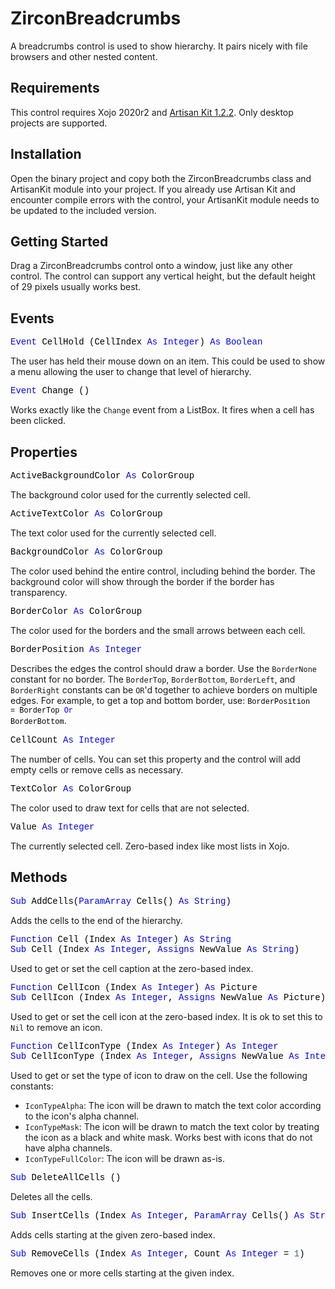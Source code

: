 # ZirconBreadcrumbs

A breadcrumbs control is used to show hierarchy. It pairs nicely with file browsers and other nested content.

## Requirements

This control requires Xojo 2020r2 and [Artisan Kit 1.2.2](https://github.com/thommcgrath/ArtisanKit/releases/). Only desktop projects are supported.

## Installation

Open the binary project and copy both the ZirconBreadcrumbs class and ArtisanKit module into your project. If you already use Artisan Kit and encounter compile errors with the control, your ArtisanKit module needs to be updated to the included version.

## Getting Started

Drag a ZirconBreadcrumbs control onto a window, just like any other control. The control can support any vertical height, but the default height of 29 pixels usually works best.

## Events

<pre id="event.cellhold"><span style="font-family: 'source-code-pro', 'menlo', 'courier', monospace; color: #000000;"><span style="color: #0000ff;">Event</span> CellHold (CellIndex <span style="color: #0000ff;">As</span> <span style="color: #0000ff;">Integer</span>) <span style="color: #0000ff;">As</span> <span style="color: #0000ff;">Boolean</span></span></pre>
The user has held their mouse down on an item. This could be used to show a menu allowing the user to change that level of hierarchy.

<pre id="event.change"><span style="font-family: 'source-code-pro', 'menlo', 'courier', monospace; color: #000000;"><span style="color: #0000ff;">Event</span> Change ()</span></pre>
Works exactly like the `Change` event from a ListBox. It fires when a cell has been clicked.

## Properties

<pre id="property.activebackgroundcolor"><span style="font-family: 'source-code-pro', 'menlo', 'courier', monospace; color: #000000;">ActiveBackgroundColor <span style="color: #0000ff;">As</span> ColorGroup</span></pre>
The background color used for the currently selected cell.

<pre id="property.activetextcolor"><span style="font-family: 'source-code-pro', 'menlo', 'courier', monospace; color: #000000;">ActiveTextColor <span style="color: #0000ff;">As</span> ColorGroup</span></pre>
The text color used for the currently selected cell.

<pre id="property.backgroundcolor"><span style="font-family: 'source-code-pro', 'menlo', 'courier', monospace; color: #000000;">BackgroundColor <span style="color: #0000ff;">As</span> ColorGroup</span></pre>
The color used behind the entire control, including behind the border. The background color will show through the border if the border has transparency.

<pre id="property.bordercolor"><span style="font-family: 'source-code-pro', 'menlo', 'courier', monospace; color: #000000;">BorderColor <span style="color: #0000ff;">As</span> ColorGroup</span></pre>
The color used for the borders and the small arrows between each cell.

<pre id="property.borderposition"><span style="font-family: 'source-code-pro', 'menlo', 'courier', monospace; color: #000000;">BorderPosition <span style="color: #0000ff;">As</span> <span style="color: #0000ff;">Integer</span></span></pre>
Describes the edges the control should draw a border. Use the `BorderNone` constant for no border. The `BorderTop`, `BorderBottom`, `BorderLeft`, and `BorderRight` constants can be `OR`'d together to achieve borders on multiple edges. For example, to get a top and bottom border, use: <code><span style="font-family: 'source-code-pro', 'menlo', 'courier', monospace; color: #000000;">BorderPosition = BorderTop <span style="color: #0000ff;">Or</span> BorderBottom</span></code>.

<pre id="property.cellcount"><span style="font-family: 'source-code-pro', 'menlo', 'courier', monospace; color: #000000;">CellCount <span style="color: #0000ff;">As</span> <span style="color: #0000ff;">Integer</span></span></pre>
The number of cells. You can set this property and the control will add empty cells or remove cells as necessary.

<pre id="property.textcolor"><span style="font-family: 'source-code-pro', 'menlo', 'courier', monospace; color: #000000;">TextColor <span style="color: #0000ff;">As</span> ColorGroup</span></pre>
The color used to draw text for cells that are not selected.

<pre id="property.value"><span style="font-family: 'source-code-pro', 'menlo', 'courier', monospace; color: #000000;">Value <span style="color: #0000ff;">As</span> <span style="color: #0000ff;">Integer</span></span></pre>
The currently selected cell. Zero-based index like most lists in Xojo.

## Methods

<pre id="method.addcells"><span style="font-family: 'source-code-pro', 'menlo', 'courier', monospace; color: #000000;"><span style="color: #0000ff;">Sub</span> AddCells(<span style="color: #0000ff;">ParamArray</span> Cells() <span style="color: #0000ff;">As</span> <span style="color: #0000ff;">String</span>)</span></pre>
Adds the cells to the end of the hierarchy.

<pre id="method.cell"><span style="font-family: 'source-code-pro', 'menlo', 'courier', monospace; color: #000000;"><span style="color: #0000ff;">Function</span> Cell (Index <span style="color: #0000ff;">As</span> <span style="color: #0000ff;">Integer</span>) <span style="color: #0000ff;">As</span> <span style="color: #0000ff;">String</span>
<span style="color: #0000ff;">Sub</span> Cell (Index <span style="color: #0000ff;">As</span> <span style="color: #0000ff;">Integer</span>, <span style="color: #0000ff;">Assigns</span> NewValue <span style="color: #0000ff;">As</span> <span style="color: #0000ff;">String</span>)</span></pre>
Used to get or set the cell caption at the zero-based index.

<pre id="method.cellicon"><span style="font-family: 'source-code-pro', 'menlo', 'courier', monospace; color: #000000;"><span style="color: #0000ff;">Function</span> CellIcon (Index <span style="color: #0000ff;">As</span> <span style="color: #0000ff;">Integer</span>) <span style="color: #0000ff;">As</span> Picture
<span style="color: #0000ff;">Sub</span> CellIcon (Index <span style="color: #0000ff;">As</span> <span style="color: #0000ff;">Integer</span>, <span style="color: #0000ff;">Assigns</span> NewValue <span style="color: #0000ff;">As</span> Picture)</span></pre>
Used to get or set the cell icon at the zero-based index. It is ok to set this to `Nil` to remove an icon.

<pre id="method.cellicontype"><span style="font-family: 'source-code-pro', 'menlo', 'courier', monospace; color: #000000;"><span style="color: #0000ff;">Function</span> CellIconType (Index <span style="color: #0000ff;">As</span> <span style="color: #0000ff;">Integer</span>) <span style="color: #0000ff;">As</span> <span style="color: #0000ff;">Integer</span>
<span style="color: #0000ff;">Sub</span> CellIconType (Index <span style="color: #0000ff;">As</span> <span style="color: #0000ff;">Integer</span>, <span style="color: #0000ff;">Assigns</span> NewValue <span style="color: #0000ff;">As</span> <span style="color: #0000ff;">Integer</span>)</span></pre>
Used to get or set the type of icon to draw on the cell. Use the following constants:

- `IconTypeAlpha`: The icon will be drawn to match the text color according to the icon's alpha channel.
- `IconTypeMask`: The icon will be drawn to match the text color by treating the icon as a black and white mask. Works best with icons that do not have alpha channels.
- `IconTypeFullColor`: The icon will be drawn as-is.

<pre id="method.deleteallcells"><span style="font-family: 'source-code-pro', 'menlo', 'courier', monospace; color: #000000;"><span style="color: #0000ff;">Sub</span> DeleteAllCells ()</span></pre>
Deletes all the cells.

<pre id="method.insertcells"><span style="font-family: 'source-code-pro', 'menlo', 'courier', monospace; color: #000000;"><span style="color: #0000ff;">Sub</span> InsertCells (Index <span style="color: #0000ff;">As</span> <span style="color: #0000ff;">Integer</span>, <span style="color: #0000ff;">ParamArray</span> Cells() <span style="color: #0000ff;">As</span> <span style="color: #0000ff;">String</span>)</span></pre>
Adds cells starting at the given zero-based index.

<pre id="method.removecells"><span style="font-family: 'source-code-pro', 'menlo', 'courier', monospace; color: #000000;"><span style="color: #0000ff;">Sub</span> RemoveCells (Index <span style="color: #0000ff;">As</span> <span style="color: #0000ff;">Integer</span>, Count <span style="color: #0000ff;">As</span> <span style="color: #0000ff;">Integer</span> = <span style="color: #336698;">1</span>)</span></pre>
Removes one or more cells starting at the given index.